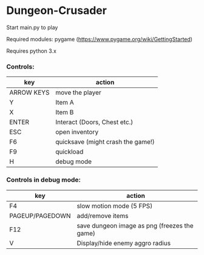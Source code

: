 # Dungeon-Crusader
Start main.py to play

Required modules: pygame (https://www.pygame.org/wiki/GettingStarted)

Requires python 3.x

### Controls:
| key | action|
|-----|-------|
| ARROW KEYS| move the player|
| Y | Item A |
| X | Item B |
| ENTER | Interact (Doors, Chest etc.) |
| ESC | open inventory |
| F6 | quicksave (might crash the game!)|
| F9| quickload |
| H | debug mode |
### Controls in debug mode:
| key | action|
|-----|-------|
|F4 | slow motion mode (5 FPS)|
|PAGEUP/PAGEDOWN | add/remove items|
|F12 | save dungeon image as png (freezes the game) |
| V | Display/hide enemy aggro radius|
